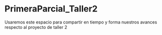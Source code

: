 # PrimeraParcial_Taller2
Usaremos este espacio para compartir en tiempo y forma nuestros avances respecto al proyecto de taller 2
